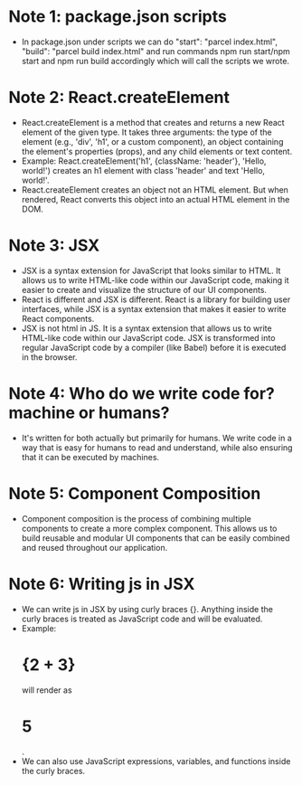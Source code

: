 # Note 1: package.json scripts

- In package.json under scripts we can do "start": "parcel index.html", "build": "parcel build index.html" and run commands npm run start/npm start and npm run build accordingly which will call the scripts we wrote.

# Note 2: React.createElement

- React.createElement is a method that creates and returns a new React element of the given type. It takes three arguments: the type of the element (e.g., 'div', 'h1', or a custom component), an object containing the element's properties (props), and any child elements or text content.
- Example: React.createElement('h1', {className: 'header'}, 'Hello, world!') creates an h1 element with class 'header' and text 'Hello, world!'.
- React.createElement creates an object not an HTML element. But when rendered, React converts this object into an actual HTML element in the DOM.

# Note 3: JSX

- JSX is a syntax extension for JavaScript that looks similar to HTML. It allows us to write HTML-like code within our JavaScript code, making it easier to create and visualize the structure of our UI components.
- React is different and JSX is different. React is a library for building user interfaces, while JSX is a syntax extension that makes it easier to write React components.
- JSX is not html in JS. It is a syntax extension that allows us to write HTML-like code within our JavaScript code. JSX is transformed into regular JavaScript code by a compiler (like Babel) before it is executed in the browser.

# Note 4: Who do we write code for? machine or humans?

- It's written for both actually but primarily for humans. We write code in a way that is easy for humans to read and understand, while also ensuring that it can be executed by machines.

# Note 5: Component Composition

- Component composition is the process of combining multiple components to create a more complex component. This allows us to build reusable and modular UI components that can be easily combined and reused throughout our application.

# Note 6: Writing js in JSX

- We can write js in JSX by using curly braces {}. Anything inside the curly braces is treated as JavaScript code and will be evaluated.
- Example: <h1>{2 + 3}</h1> will render as <h1>5</h1>.
- We can also use JavaScript expressions, variables, and functions inside the curly braces.
